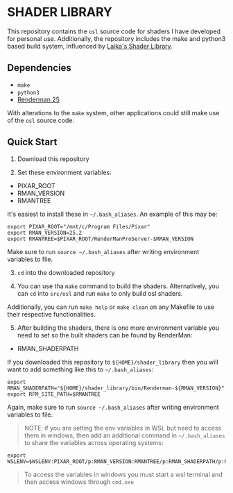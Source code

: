 # SHADER LIBRARY
This repository contains the `osl` source code for shaders I have developed for personal use. Additionally, the repository includes the make and python3 based build system, influenced by [Laika's Shader Library](https://github.com/LaikaStudios/shading-library.git).

## Dependencies
- `make`
- `python3`
- [Renderman 25](https://rmanwiki.pixar.com/display/REN25/RenderMan+25+Documentation)

With alterations to the `make` system, other applications could still make use of the `osl` source code.

## Quick Start
1. Download this repository

2. Set these environment variables:
- PIXAR_ROOT
- RMAN_VERSION
- RMANTREE

It's easiest to install these in `~/.bash_aliases`. An example of this may be:
```
export PIXAR_ROOT="/mnt/c/Program Files/Pixar"
export RMAN_VERSION=25.2
export RMANTREE=$PIXAR_ROOT/RenderManProServer-$RMAN_VERSION
```
Make sure to run `source ~/.bash_aliases` after writing environment variables to file.

3. `cd` into the downloaded repository

4. You can use tha `make` command to build the shaders. Alternatively, you can `cd` into `src/osl` and run `make` to only build osl shaders.

Additionally, you can run `make help` or `make clean` on any Makefile to use their respective functionalities.

5. After building the shaders, there is one more environment variable you need to set so the built shaders can be found by RenderMan:
- RMAN_SHADERPATH

If you downloaded this repository to `${HOME}/shader_library` then you will want to add something like this to `~/.bash_aliases`:
```
export RMAN_SHADERPATH="${HOME}/shader_library/bin/Renderman-${RMAN_VERSION}"
export RFM_SITE_PATH=$RMANTREE
```
Again, make sure to run `source ~/.bash_aliases` after writing environment variables to file.

> NOTE: if you are setting the env variables in WSL but need to access them in windows, then add an additional command in `~/.bash_aliases` to share the variables across operating systems:
```
export WSLENV=$WSLENV:PIXAR_ROOT/p:RMAN_VERSION:RMANTREE/p:RMAN_SHADERPATH/p:RFM_SITE_PATH/p
```
> To access the variables in windows you must start a wsl terminal and then access windows through `cmd.exe`
